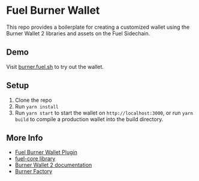 # Fuel Burner Wallet

This repo provides a boilerplate for creating a customized wallet using the Burner Wallet 2 libraries
and assets on the Fuel Sidechain.

## Demo

Visit [burner.fuel.sh](https://burner.fuel.sh) to try out the wallet. 

## Setup

1. Clone the repo
2. Run `yarn install`
3. Run `yarn start` to start the wallet on `http://localhost:3000`, or run `yarn build` to compile a production wallet into the build directory.

## More Info

* [Fuel Burner Wallet Plugin](https://github.com/FuelLabs/fuel-burner-plugin)
* [fuel-core library](https://github.com/FuelLabs/fuel-core)
* [Burner Wallet 2 documentation](https://burner-wallet.readthedocs.io/)
* [Burner Factory](https://burnerfactory.com)
